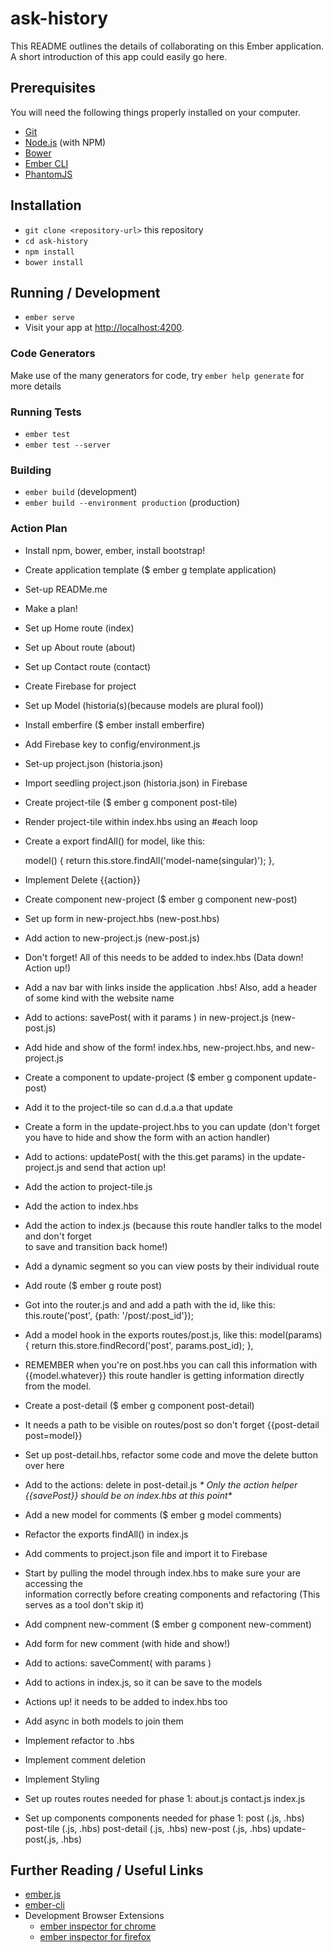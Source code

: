 # ask-history

This README outlines the details of collaborating on this Ember application.
A short introduction of this app could easily go here.

## Prerequisites

You will need the following things properly installed on your computer.

* [Git](https://git-scm.com/)
* [Node.js](https://nodejs.org/) (with NPM)
* [Bower](https://bower.io/)
* [Ember CLI](https://ember-cli.com/)
* [PhantomJS](http://phantomjs.org/)

## Installation

* `git clone <repository-url>` this repository
* `cd ask-history`
* `npm install`
* `bower install`

## Running / Development

* `ember serve`
* Visit your app at [http://localhost:4200](http://localhost:4200).

### Code Generators

Make use of the many generators for code, try `ember help generate` for more details

### Running Tests

* `ember test`
* `ember test --server`

### Building

* `ember build` (development)
* `ember build --environment production` (production)

### Action Plan

* Install npm, bower, ember, install bootstrap!
* Create application template ($ ember g template application)
* Set-up READMe.me
* Make a plan!
* Set up Home route (index)
* Set up About route (about)
* Set up Contact route (contact)
* Create Firebase for project
* Set up Model (historia(s)(because models are plural fool))
* Install emberfire ($ ember install emberfire)
* Add Firebase key to config/environment.js
* Set-up project.json (historia.json)
* Import seedling project.json (historia.json) in Firebase
* Create project-tile ($ ember g component post-tile)
* Render project-tile within index.hbs using an #each loop
* Create a export findAll() for model, like this:

  model() {
    return this.store.findAll('model-name(singular)');
  },

* Implement Delete {{action}}
* Create component new-project ($ ember g component new-post)
* Set up form in new-project.hbs (new-post.hbs)
* Add action to new-project.js (new-post.js)
* Don't forget! All of this needs to be added to index.hbs (Data down! Action up!)
* Add a nav bar with links inside the application .hbs! Also, add a header of some kind with
  the website name
* Add to actions: savePost( with it params ) in new-project.js  (new-post.js)
* Add hide and show of the form! index.hbs, new-project.hbs, and new-project.js
* Create a component to update-project ($ ember g component update-post)
* Add it to the project-tile so can d.d.a.a that update
* Create a form in the update-project.hbs to you can update (don't forget you have to hide
  and show the form with an action handler)
* Add to actions: updatePost( with the this.get params) in the update-project.js and send
  that action up!
* Add the action to project-tile.js
* Add the action to index.hbs
* Add the action to index.js (because this route handler talks to the model and don't forget  
  to save and transition back home!)
* Add a dynamic segment so you can view posts by their individual route
* Add route ($ ember g route post)
* Got into the router.js and and add a path with the id, like this:
  this.route('post', {path: '/post/:post_id'});
* Add a model hook in the exports routes/post.js, like this:
  model(params) {
    return this.store.findRecord('post', params.post_id);
  },
* REMEMBER when you're on post.hbs you can call this information with {{model.whatever}} this
  route handler is getting information directly from the model.
* Create a post-detail ($ ember g component post-detail)
* It needs a path to be visible on routes/post so don't forget {{post-detail post=model}}
* Set up post-detail.hbs, refactor some code and move the delete button over here
* Add to the actions: delete in post-detail.js
_* Only the action helper {{savePost}} should be on index.hbs at this point*_
* Add a new model for comments ($ ember g model comments)
* Refactor the exports findAll() in index.js
* Add comments to project.json file and import it to Firebase
* Start by pulling the model through index.hbs to make sure your are accessing the  
  information correctly before creating components and refactoring (This serves as a tool don't skip it)
* Add compnent new-comment ($ ember g component new-comment)
* Add form for new comment (with hide and show!)
* Add to actions: saveComment( with params )
* Add to actions in index.js, so it can be save to the models
* Actions up! it needs to be added to index.hbs too
* Add async in both models to join them
* Implement refactor to .hbs
* Implement comment deletion
* Implement Styling


* Set up routes
  routes needed for phase 1:
    about.js
    contact.js
    index.js
 * Set up components
  components needed for phase 1:
    post (.js, .hbs)
    post-tile (.js, .hbs)
    post-detail (.js, .hbs)
    new-post (.js, .hbs)
    update-post(.js, .hbs)

## Further Reading / Useful Links

* [ember.js](http://emberjs.com/)
* [ember-cli](https://ember-cli.com/)
* Development Browser Extensions
  * [ember inspector for chrome](https://chrome.google.com/webstore/detail/ember-inspector/bmdblncegkenkacieihfhpjfppoconhi)
  * [ember inspector for firefox](https://addons.mozilla.org/en-US/firefox/addon/ember-inspector/)

